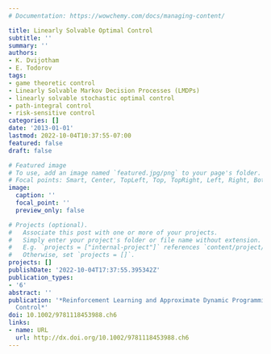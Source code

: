 ```yaml
---
# Documentation: https://wowchemy.com/docs/managing-content/

title: Linearly Solvable Optimal Control
subtitle: ''
summary: ''
authors:
- K. Dvijotham
- E. Todorov
tags:
- game theoretic control
- Linearly Solvable Markov Decision Processes (LMDPs)
- linearly solvable stochastic optimal control
- path-integral control
- risk-sensitive control
categories: []
date: '2013-01-01'
lastmod: 2022-10-04T10:37:55-07:00
featured: false
draft: false

# Featured image
# To use, add an image named `featured.jpg/png` to your page's folder.
# Focal points: Smart, Center, TopLeft, Top, TopRight, Left, Right, BottomLeft, Bottom, BottomRight.
image:
  caption: ''
  focal_point: ''
  preview_only: false

# Projects (optional).
#   Associate this post with one or more of your projects.
#   Simply enter your project's folder or file name without extension.
#   E.g. `projects = ["internal-project"]` references `content/project/deep-learning/index.md`.
#   Otherwise, set `projects = []`.
projects: []
publishDate: '2022-10-04T17:37:55.395342Z'
publication_types:
- '6'
abstract: ''
publication: '*Reinforcement Learning and Approximate Dynamic Programming for Feedback
  Control*'
doi: 10.1002/9781118453988.ch6
links:
- name: URL
  url: http://dx.doi.org/10.1002/9781118453988.ch6
---
```

